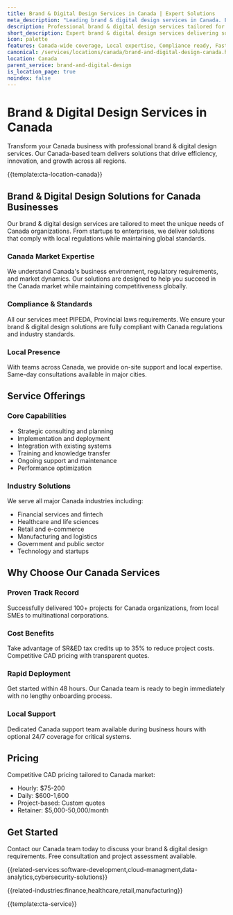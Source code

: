 ```yaml
---
title: Brand & Digital Design Services in Canada | Expert Solutions
meta_description: "Leading brand & digital design services in Canada. Expert teams, proven results, SR&ED tax credits up to 35%. Get started today."
description: Professional brand & digital design services tailored for Canada businesses
short_description: Expert brand & digital design services delivering solutions across Canada.
icon: palette
features: Canada-wide coverage, Local expertise, Compliance ready, Fast deployment, Cost-effective, Proven results
canonical: /services/locations/canada/brand-and-digital-design-canada.html
location: Canada
parent_service: brand-and-digital-design
is_location_page: true
noindex: false
---
```


# Brand & Digital Design Services in Canada

Transform your Canada business with professional brand & digital design services. Our Canada-based team delivers solutions that drive efficiency, innovation, and growth across all regions.

{{template:cta-location-canada}}

## Brand & Digital Design Solutions for Canada Businesses

Our brand & digital design services are tailored to meet the unique needs of Canada organizations. From startups to enterprises, we deliver solutions that comply with local regulations while maintaining global standards.

### Canada Market Expertise

We understand Canada's business environment, regulatory requirements, and market dynamics. Our solutions are designed to help you succeed in the Canada market while maintaining competitiveness globally.

### Compliance & Standards

All our services meet PIPEDA, Provincial laws requirements. We ensure your brand & digital design solutions are fully compliant with Canada regulations and industry standards.

### Local Presence

With teams across Canada, we provide on-site support and local expertise. Same-day consultations available in major cities.

## Service Offerings

### Core Capabilities
- Strategic consulting and planning
- Implementation and deployment
- Integration with existing systems
- Training and knowledge transfer
- Ongoing support and maintenance
- Performance optimization

### Industry Solutions
We serve all major Canada industries including:
- Financial services and fintech
- Healthcare and life sciences
- Retail and e-commerce
- Manufacturing and logistics
- Government and public sector
- Technology and startups

## Why Choose Our Canada Services

### Proven Track Record
Successfully delivered 100+ projects for Canada organizations, from local SMEs to multinational corporations.

### Cost Benefits
Take advantage of SR&ED tax credits up to 35% to reduce project costs. Competitive CAD pricing with transparent quotes.

### Rapid Deployment
Get started within 48 hours. Our Canada team is ready to begin immediately with no lengthy onboarding process.

### Local Support
Dedicated Canada support team available during business hours with optional 24/7 coverage for critical systems.

## Pricing

Competitive CAD pricing tailored to Canada market:
- Hourly: $75-200
- Daily: $600-1,600
- Project-based: Custom quotes
- Retainer: $5,000-50,000/month

## Get Started

Contact our Canada team today to discuss your brand & digital design requirements. Free consultation and project assessment available.

{{related-services:software-development,cloud-managment,data-analytics,cybersecurity-solutions}}

{{related-industries:finance,healthcare,retail,manufacturing}}

{{template:cta-service}}
